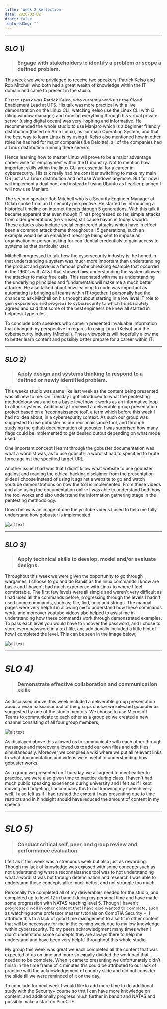 ```yaml
---
title: 'Week 2 Reflection'
date: 2020-02-02
draft: false
featuredImg: ""
---
```

************
## *SLO 1)*
> ### Engage with stakeholders to identify a problem or scope a defined problem.

This week we were privileged to receive two speakers; Patrick Kelso and Rob Mitchell who both had a great wealth of knowledge within the IT domain and came to present in the studio.

First to speak was Patrick Kelso, who currently works as the Cloud Enablement Lead at UTS. His talk was more practical with a live demonstration on the Linux CLI, watching Kelso use the Linux CLI with i3 (tiling window manager) and running everything through his virtual private server (using digital ocean) was very inspiring and informative. He recommended the whole studio to use Manjaro which is a beginner friendly distribution (based on Arch Linux), as our main Operating System, and that the best way to learn Linux is by using it. Kelso also mentioned how in other roles he has had for major companies (i.e Deloitte), all of the companies had a Linux distribution running there servers.

Hence learning how to master Linux will prove to be a major advantage career wise for employment within the IT industry. Not to mention how important skills within the linux CLI are essential for a career in cybersecurity. His talk really had me consider switching to make my main OS just as a Linux distribution and not use Windows anymore. But for now I will implement a dual boot and instead of using Ubuntu as I earlier planned I will now use Manjaro.

The second speaker Rob Mitchell who is a Security Engineer Manager at Gitlab spoke from an IT security perspective. He started by introducing a historical timeline on internet threats through 5 generations. With this talk it became apparent that even though IT has progressed so far, simple attacks from older generations (i.e viruses) still cause havoc in today's world. These attacks also include social engineered attacks which have in effect been a common attack theme throughout all 5 generations, such an example would be an email/text message being sent to impose an organisation or person asking for confidential credentials to gain access to systems as that particular user.

Mitchell progressed to talk how the cybersecurity industry is, he honed in that understanding a system was much more important than understanding the product and gave us a famous phone phreaking example that occurred in the 1960’s with AT&T that showed how understanding the system allowed the attacker to make free calls. This resonated with me as understanding the underlying principles and fundamentals will make me a much better attacker. He also talked about how learning to code was important as automating is bringing all teams within IT together. I personally had the chance to ask Mitchell on his thought about starting in a low level IT role to gain experience and progress to cybersecurity to which he absolutely agreed and said that some of the best engineers he knew all started in helpdesk type roles.

To conclude both speakers who came in presented invaluable information that changed my perspective in regards to using Linux (Kelso) and the cybersecurity industry (Mitchell). These viewpoints will hopefully allow me to better learn content and possibly better prepare for a career within IT.

*****************
## *SLO 2)*

> ### Apply design and systems thinking to respond to a defined or newly identified problem.

This weeks studio was same like last week as the content being presented was all new to me. On Tuesday I got introduced to what the pentesting methodology was and on a basic level how it works as an informative loop to attack systems. Additionally I received a deliverable group presentation project based on a ‘reconnaissance tool’, a term which before this week I had no idea about, in a cybersecurity context. As such our group was suggested to use gobuster as our reconnaissance tool, and through studying the github documentation of gobuster, I was surprised how many flags could be implemented to get desired output depending on what mode used.

One important concept I learnt through the gobuster documentation was what a wordlist was, as to use gobsuter a wordlist had to specified to brute force against the specified target URL.  

Another issue I had was that I didn’t know what website to use gobuster against and reading the ethical hacking disclaimer from the presentation slides I choose instead of using it against a website to go and watch youtube demonstrations on how the tool is implemented. From these videos and also using the documentation online I was able to understand both how the tool works and also understand the information gathering stage in the pentesting methodology.

Down below is an image of one the youtube videos I used to help me fully understand how gobuster is implemented.

![alt text](/youtube.PNG)


*****************
## *SLO 3)*

> ### Apply technical skills to develop, model and/or evaluate designs.

Throughout this week we were given the opportunity to go through wargames, I choose to go and do Bandit as the linux commands I know are basic and I haven't had much experience with Linux to where I feel comfortable. The first few levels were all simple and weren't very difficult as I had used all the commands before, progressing through the levels I hadn't used some commands, such as; file, find, uniq and strings. The manual pages were very helpful in allowing me to understand how these commands work, and moreover youtube videos also helped to assist me in understanding how these commands work through demonstrated examples. To pass each level you would have to uncover the password, and I chose to store every password in a text file, and additionally included a little hint of how I completed the level. This can be seen in the image below;   


![alt text](/bandit.PNG)

*****************
# *SLO 4)*

> ### Demonstrate effective collaboration and communication skills

As discussed above, this week included a deliverable group presentation about a reconnaissance tool of the groups choice we selected gobsuter as suggested by one of the studio mentors. We choose to use Microsoft Teams to communicate to each other as a group so we created a new channel consisting of all four group members,

![alt text](/team.PNG)

As displayed above this allowed us to communicate with each other through messages and moreover allowed us to add our own files and edit files simultaneously. Moreover we compiled a wiki where we put all relevant links to what documentation and videos were useful to understanding how gobuster works.

As a group we presented on Thursday, we all agreed to meet earlier to practice, we were also given time to practice during class. I haven't had much public speaking experience during university and I felt as if I kept moving and fidgeting, I accompany this to not knowing my speech very well. I also felt as if I had rushed the content I was presenting due to time restricts and in hindsight should have reduced the amount of content in my speech.  


*****************
# *SLO 5)*

> ### Conduct critical self, peer, and group review and performance evaluation.

I felt as if this week was a strenuous week but also just as rewarding. Though my lack of knowledge was exposed with some concepts such as not understanding what a reconnaissance tool was to not understanding what a wordlist was but through determination and research I was able to understand these concepts alike much better, and not struggle too much.

Personally I’ve completed all of my deliverables needed for the studio, and completed up to level 12 in bandit during my personal time and have made some progression with NATAS reaching level 5. Though I haven't progressed well in other content that I have also wanted to complete, such as watching some professor messer tutorials on CompTIA Security +, I attribute this to a lack of good time management to also fit in other content that will be necessary for me in the coming week due to my low knowledge within cybersecurity. To my peers acknowledgment many times when I didn't understand some concepts they are always there to help me understand and have been very helpful throughout this whole studio.  

My group this week was great we each completed all the content that was expected of us on time and more so equally divided the workload that needed to be complete. When it came to presenting we unfortunately didn’t finish in the time frame of 4 minutes this could be attributed to our lack of practice with the acknowledgement of country slide and did not consider the slide till we were reminded of it on the day.  

To conclude for next week I would like to add more time to do additional study with the Security+ course so that I can have more knowledge on content, and additionally progress much further in bandit and NATAS and possibly make a start on PicoCTF.
